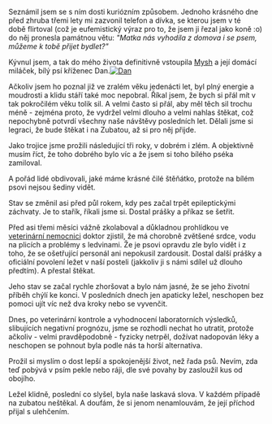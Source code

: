 <!-- dcterms:identifier = riderweblog#101 -->
<!-- dcterms:title = Na zubatou neštěkal -->
<!-- np9:categoryId = 2 -->
<!-- x4w:category = Lidé a jiná zvěř -->
<!-- np9:authorId = 1 -->
<!-- np9:authorEmail = michal.valasek@altairis.cz -->
<!-- dcterms:creator = Michal Altair Valášek -->
<!-- dcterms:created = 2003-11-13T19:02:21+01:00 -->
<!-- dcterms:date = 2003-11-13T19:02:21+01:00 -->

Seznámil jsem se s ním dosti kuriózním způsobem. Jednoho krásného dne před zhruba třemi lety mi zazvonil telefon a dívka, se kterou jsem v té době flirtoval (což je eufemistický výraz pro to, že jsem ji řezal jako koně :o) do něj pronesla památnou větu: *"Matka nás vyhodila z domova i se psem, můžeme k tobě přijet bydlet?"*

Kývnul jsem, a tak do mého života definitivně vstoupila [Mysh](http://www.bestijka.cz/) a její domácí miláček, bílý psí kříženec Dan.[![Dan](http://weblog.rider.cz/files/dandog_lq.jpg)](https://www.cdn.altairis.cz/Blog/dandog_hq.jpg)

Ačkoliv jsem ho poznal již ve zralém věku jedenácti let, byl plný energie a moudrosti a klidu stáří také moc nepobral. Říkal jsem, že bych si přál mít v tak pokročilém věku tolik sil. A velmi často si přál, aby měl těch sil trochu méně - zejména proto, že vydržel velmi dlouho a velmi nahlas štěkat, což nepochybně potvrdí všechny naše návštěvy posledních let. Dělali jsme si legraci, že bude štěkat i na Zubatou, až si pro něj přijde.

Jako trojice jsme prožili následující tři roky, v dobrém i zlém. A objektivně musím říct, že toho dobrého bylo víc a že jsem si toho bílého pséka zamiloval.

A pořád lidé obdivovali, jaké máme krásné čilé štěňátko, protože na bílém psovi nejsou šediny vidět.

Stav se změnil asi před půl rokem, kdy pes začal trpět epileptickými záchvaty. Je to stařík, říkali jsme si. Dostal prášky a příkaz se šetřit.

Před asi třemi měsíci vážně zkolaboval a důkladnou prohlídkou ve [veterinární nemocnici](http://www.vetnemocnice.cz/) doktor zjistil, že má chorobně zvětšené srdce, vodu na plicích a problémy s ledvinami. Že je psovi opravdu zle bylo vidět i z toho, že se ošetřující personál ani nepokusil zardousit. Dostal další prášky a oficiální povolení ležet v naší posteli (jakkoliv ji s námi sdílel už dlouho předtím). A přestal štěkat.

Jeho stav se začal rychle zhoršovat a bylo nám jasné, že se jeho životní příběh chýlí ke konci. V posledních dnech jen apaticky ležel, neschopen bez pomoci ujít víc než dva kroky nebo se vyvenčit.

Dnes, po veterinární kontrole a vyhodnocení laboratorních výsledků, slibujících negativní prognózu, jsme se rozhodli nechat ho utratit, protože ačkoliv - velmi pravděpodobně - fyzicky netrpěl, dožívat nadopován léky a neschopen se pohnout byla podle nás ta horší alternativa.

Prožil si myslím o dost lepší a spokojenější život, než řada psů. Nevím, zda teď pobývá v psím pekle nebo ráji, dle své povahy by zasloužil kus od obojího.

Ležel klidně, poslední co slyšel, byla naše laskavá slova. V každém případě na zubatou neštěkal. A doufám, že si jenom nenamlouvám, že její příchod přijal s ulehčením.